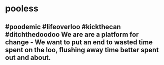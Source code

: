 # <h1><strong>pooless</strong></h1>

<h2>#poodemic #lifeoverloo #kickthecan #ditchthedoodoo We are are a platform for change - We want to put an end to wasted time spent on the loo, flushing away time better spent out and about.</h2>


